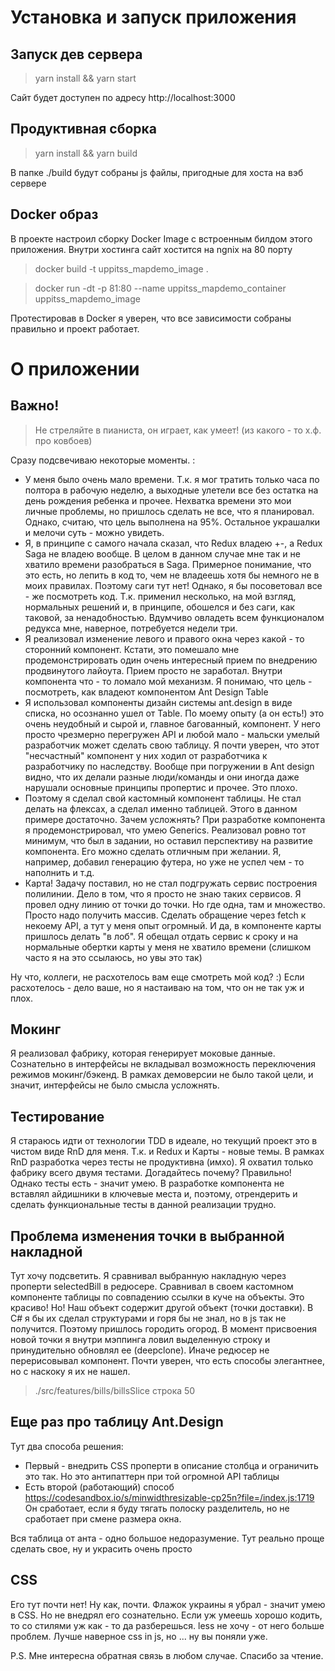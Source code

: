 # Установка и запуск приложения

## Запуск дев сервера
> yarn install && yarn start

Сайт будет доступен по адресу http://localhost:3000
## Продуктивная сборка
> yarn install && yarn build

В папке ./build будут собраны js файлы, пригодные для хоста на вэб сервере

## Docker образ

В проекте настроил сборку Docker Image с встроенным билдом этого приложения. Внутри хостинга сайт хостится на ngnix на 80 порту

> docker build -t uppitss_mapdemo_image .

>docker run -dt -p 81:80 --name uppitss_mapdemo_container uppitss_mapdemo_image

Протестировав в Docker я уверен, что все зависимости собраны правильно и проект работает.

# О приложении
## Важно!
> Не стреляйте в пианиста, он играет, как умеет! (из какого - то х.ф. про ковбоев)

Сразу подсвечиваю некоторые моменты. :
 
- У меня было очень мало времени. Т.к. я мог тратить только часа по полтора в рабочую неделю, а выходные улетели все без остатка 
на день рождения ребенка и прочее. Нехватка времени это мои личные проблемы, но пришлось сделать не все, что я планировал. Однако, считаю, что цель выполнена на 95%. Остальное украшалки и мелочи суть - можно увидеть.
- Я, в принципе с самого начала сказал, что Redux владею +-, а Redux Saga не владею вообще. В целом в данном случае
мне так и не хватило времени разобраться в Saga. Примерное понимание, что это есть, но лепить в код то, чем не владеешь
хотя бы немного не в моих правилах. Поэтому саги тут нет! Однако, я бы посоветовал все - же посмотреть код. Т.к. применил несколько, на мой взгляд, нормальных решений и, в принципе,
обошелся и без саги, как таковой, за ненадобностью. Вдумчиво овладеть всем функционалом редукса мне, наверное, потребуется недели три.
- Я реализовал изменение левого и правого окна через какой - то сторонний компонент. Кстати, это помешало мне продемонстрировать
один очень интересный прием по внедрению продвинутого лайоута. Прием просто не заработал. Внутри компонента что - то ломало мой механизм.
Я понимаю, что цель - посмотреть, как владеют компонентом Ant Design Table
- Я использовал компоненты дизайн системы ant.design в виде списка, но осознанно ушел от Table. По моему опыту (а он есть!) это
очень неудобный и сырой и, главное багованный, компонент. У него просто чрезмерно перегружен API и любой мало - мальски
умелый разработчик может сделать свою таблицу. Я почти уверен, что этот "несчастный" компонент у них ходил от разработчика к разработчику по наследству.
Вообще при погружении в Ant design видно, что их делали разные люди/команды и они иногда даже нарушали основные принципы пропертис и прочее. Это плохо. 
- Поэтому я сделал свой кастомный компонент таблицы. Не стал делать на флексах, а сделал именно таблицей. Этого в данном примере достаточно. Зачем усложнять?
При разработке компонента я продемонстрировал, что умею Generics. Реализовал ровно тот минимум, что был в задании, но оставил перспективу на развитие компонента. Его можно сделать отличным при желании. Я, например, добавил генерацию футера, но уже не успел чем - то наполнить и т.д.
- Карта! Задачу поставил, но не стал подгружать сервис построения полилинии. Дело в том, что я просто не знаю таких сервисов.
Я провел одну линию от точки до точки. Но где одна, там и множество. Просто надо получить массив. Сделать обращение через fetch к некоему API, а тут у меня опыт огромный.
И да, в компоненте карты пришлось делать "в лоб". Я обещал отдать сервис к сроку и на нормальные обертки карты у меня не хватило времени (слишком часто я на это ссылаюсь, но увы это так)

Ну что, коллеги, не расхотелось вам еще смотреть мой код? :) Если расхотелось - дело ваше, но я настаиваю на том, что он не так уж и плох.

## Мокинг

Я реализовал фабрику, которая генерирует моковые данные. Сознательно в интерфейсы не вкладывал возможность переключения режимов мокинг/бэкенд.
В рамках демоверсии не было такой цели, и значит, интерфейсы не было смысла усложнять. 

## Тестирование

Я стараюсь идти от технологии TDD в идеале, но текущий проект это в чистом виде RnD для меня. Т.к. и Redux и Карты - новые темы.
В рамках RnD разработка через тесты не продуктивна (имхо).
Я охватил только фабрику всего двумя тестами. Догадайтесь почему? Правильно! 
Однако тесты есть - значит умею. 
В разработке компонента не вставлял айдишники в ключевые места и, поэтому, отрендерить и сделать функциональные тесты в данной реализации трудно.


## Проблема изменения точки в выбранной накладной
Тут хочу подсветить. Я сравнивал выбранную накладную через проперти selectedBill в редюсере.
Сравнивал в своем кастомном компоненте таблицы по совпадению ссылки в куче на объекты. Это красиво!
Но! Наш объект содержит другой объект (точки доставки). В С# я бы их сделал структурами и горя бы не знал, но в js так не получится.
Поэтому пришлось городить огород. В момент присвоения новой точки я внутри мэппинга ловил выделенную строку и принудительно обновлял ее (deepclone).
Иначе редюсер не перерисовывал компонент. 
Почти уверен, что есть способы элегантнее, но с наскоку я их не нашел.
>./src/features/bills/billsSlice строка 50
 
## Еще раз про таблицу Ant.Design
Тут два способа решения:
- Первый - внедрить CSS проперти в описание столбца и ограничить это так. Но это антипаттерн при той огромной API таблицы
- Есть второй (работающий) способ https://codesandbox.io/s/minwidthresizable-cp25n?file=/index.js:1719 
Он сработает, если я буду тягать полоску разделитель, но не сработает при смене размера окна. 

Вся таблица от анта - одно большое недоразумение. Тут реально проще сделать свое, ну и украсить очень просто

## СSS
Его тут почти нет! Ну как, почти. Флажок украины я убрал - значит умею в CSS.
Но не внедрял его сознательно. Если уж умеешь хорошо кодить, то со стилями уж как - то да разберешься.
less не хочу - от него больше проблем.
Лучше наверное css in js, но ... ну вы поняли уже.

P.S. Мне интересна обратная связь в любом случае. Спасибо за чтение.
